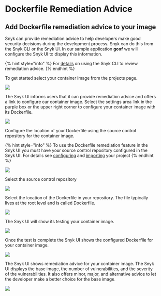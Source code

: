 # Dockerfile Remediation Advice

## Add Dockerfile remediation advice to your image

Snyk can provide remediation advice to help developers make good security decisions during the development process. Snyk can do this from the Snyk CLI or the Snyk UI. In our sample application **goof** we will configure the Snyk UI to display this information.

{% hint style="info" %}
For [details](https://support.snyk.io/hc/en-us/articles/360003946917-Test-your-container-images-with-our-CLI-tool) on using the Snyk CLI to review remediation advice.
{% endhint %}

To get started select your container image from the projects page.

![](https://partner-workshop-assets.s3.us-east-2.amazonaws.com/container_image_snyk_ui.png)

The Snyk UI informs users that it can provide remediation advice and offers a link to configure our container image. Select the settings area link in the purple box or the upper right corner to configure your container image with its Dockerfile.

![](https://partner-workshop-assets.s3.us-east-2.amazonaws.com/screen-shot-2020-08-21-at-4.38.33-pm.png)

Configure the location of your Dockerfile using the source control repository for the container image.

{% hint style="info" %}
To use the Dockerfile remediation feature in the Snyk UI you must have your source control repository configured in the Snyk UI. For details see [configuring](https://support.snyk.io/hc/en-us/articles/360004032117-GitHub-scan-monitor-and-remediate#UUID-3a5c7195-5847-36b1-c55b-3801d71a4e8e) and [importing](dockerfile-remediation-advice.md) your project
{% endhint %}

![](https://partner-workshop-assets.s3.us-east-2.amazonaws.com/screen-shot-2020-04-18-at-1.52.23-pm.png)

Select the source control repository

![](https://partner-workshop-assets.s3.us-east-2.amazonaws.com/screen-shot-2020-04-18-at-1.53.02-pm.png)

Select the location of the Dockerfile in your repository. The file typically lives at the root level and is called Dockerfile.

![](https://partner-workshop-assets.s3.us-east-2.amazonaws.com/screen-shot-2020-04-18-at-1.53.16-pm.png)

The Snyk UI will show its testing your container image.

![](https://partner-workshop-assets.s3.us-east-2.amazonaws.com/screen-shot-2020-04-18-at-2.16.19-pm.png)

Once the test is complete the Snyk UI shows the configured Dockerfile for your container image.

![](https://partner-workshop-assets.s3.us-east-2.amazonaws.com/container_image_goof_dockerfile_set.png)

The Snyk UI shows remediation advice for your container image. The Snyk UI displays the base image, the number of vulnerabilities, and the severity of the vulnerabilities. It also offers minor, major, and alternative advice to let the developer make a better choice for the base image.

![](https://partner-workshop-assets.s3.us-east-2.amazonaws.com/image_redmiation_advice_spc.png)

